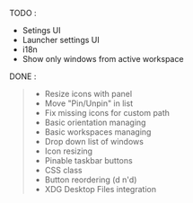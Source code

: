 TODO :

+ Setings UI
+ Launcher settings UI
+ i18n
+ Show only windows from active workspace

DONE :

> + Resize icons with panel
> + Move "Pin/Unpin" in list
> + Fix missing icons for custom path
> + Basic orientation managing
> + Basic workspaces managing
> + Drop down list of windows
> + Icon resizing
> + Pinable taskbar buttons
> + CSS class
> + Button reordering (d n'd)
> + XDG Desktop Files integration